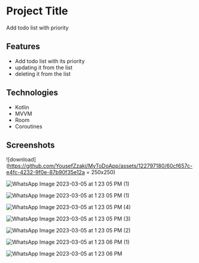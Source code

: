 
# Project Title

Add todo list with priority 



## Features

- Add todo list with its priority 
- updating it from the list
- deleting it from the list
## Technologies 
- Kotlin 
- MVVM
- Room  
- Coroutines
## Screenshots
![download](https://github.com/YousefZzaki/MyToDoApp/assets/122797180/60cf657c-e4fc-4232-9f0e-87b90f35e12a  = 250x250)

![WhatsApp Image 2023-03-05 at 1 23 05 PM (1)](https://user-images.githubusercontent.com/122797180/222958740-a5310381-0bb7-41c9-9a72-19cc5ee85a9b.jpeg)


![WhatsApp Image 2023-03-05 at 1 23 05 PM (1)](https://user-images.githubusercontent.com/122797180/222958739-14da49e5-8e2e-4ab3-bb19-998796baeeda.jpeg)



![WhatsApp Image 2023-03-05 at 1 23 05 PM (4)](https://user-images.githubusercontent.com/122797180/222958735-33a393f2-7c74-4029-816d-073599fc1cdb.jpeg)

![WhatsApp Image 2023-03-05 at 1 23 05 PM (3)](https://user-images.githubusercontent.com/122797180/222958737-5da2cf22-970e-42e1-b789-ee46033a88c7.jpeg)

![WhatsApp Image 2023-03-05 at 1 23 05 PM (2)](https://user-images.githubusercontent.com/122797180/222958738-1a1c6775-96bb-4306-86ee-518c84778e6c.jpeg)

![WhatsApp Image 2023-03-05 at 1 23 06 PM (1)](https://user-images.githubusercontent.com/122797180/222958734-8473e4eb-e25a-48f5-84e5-84b49b4a5114.jpeg)


![WhatsApp Image 2023-03-05 at 1 23 06 PM](https://user-images.githubusercontent.com/122797180/222958741-1a880cc1-a916-442d-87aa-260ecd17653c.jpeg)
